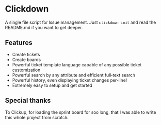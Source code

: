 # Clickdown

A single file script for Issue management. Just `clickdown init` and read the README.md if you want to get deeper.

## Features

* Create tickets
* Create boards
* Powerful ticket template language capable of any possible ticket customization
* Powerful search by any attribute and efficient full-text search
* Powerful history, even displaying ticket changes per-line!
* Extremely easy to setup and get started

## Special thanks

To Clickup, for loading the sprint board for soo long, that I was able to write this whole project from scratch.
